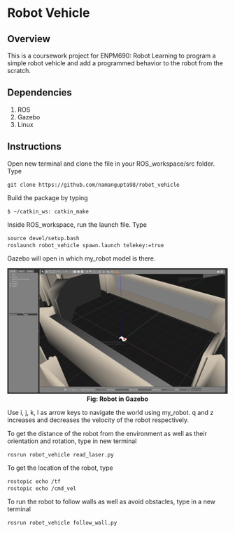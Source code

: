 # Robot Vehicle

## Overview
This is a coursework project for ENPM690: Robot Learning to program a simple robot vehicle and add a programmed behavior to the robot from the scratch.

## Dependencies
1. ROS
2. Gazebo
3. Linux

## Instructions
Open new terminal and clone the file in your ROS_workspace/src folder. Type
```
git clone https://github.com/namangupta98/robot_vehicle
```
Build the package by typing
```
$ ~/catkin_ws: catkin_make
``` 
Inside ROS_workspace, run the launch file. Type
```
source devel/setup.bash
roslaunch robot_vehicle spawn.launch telekey:=true
```

Gazebo will open in which my_robot model is there.

<p align="center">
  <img src="https://github.com/namangupta98/robot_vehicle/blob/master/extras/gazebo.png">
  <br><b>Fig: Robot in Gazebo</b><br>
</p>

Use i, j, k, l as arrow keys to navigate the world using my_robot. q and z increases and decreases the velocity of the robot respectively.

To get the distance of the robot from the environment as well as their orientation and rotation, type in new terminal
```
rosrun robot_vehicle read_laser.py
``` 

To get the location of the robot, type
```
rostopic echo /tf
rostopic echo /cmd_vel
```

To run the robot to follow walls as well as avoid obstacles, type in a new terminal
```
rosrun robot_vehicle follow_wall.py
```
